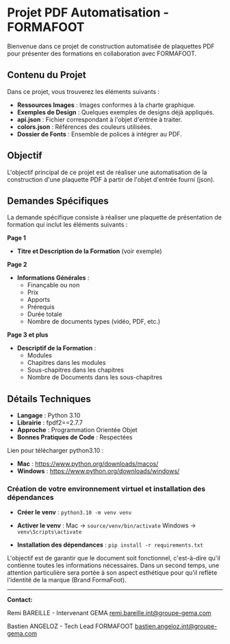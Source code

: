 # Projet PDF Automatisation - FORMAFOOT

Bienvenue dans ce projet de construction automatisée de plaquettes PDF pour présenter des formations en collaboration avec FORMAFOOT.

## Contenu du Projet

Dans ce projet, vous trouverez les éléments suivants :

- **Ressources Images** : Images conformes à la charte graphique.
- **Exemples de Design** : Quelques exemples de designs déjà appliqués.
- **api.json** : Fichier correspondant à l'objet d'entrée à traiter.
- **colors.json** : Références des couleurs utilisées.
- **Dossier de Fonts** : Ensemble de polices à intégrer au PDF.

## Objectif

L'objectif principal de ce projet est de réaliser une automatisation de la construction d'une plaquette PDF à partir de l'objet d'entrée fourni (json).

## Demandes Spécifiques

La demande spécifique consiste à réaliser une plaquette de présentation de formation qui inclut les éléments suivants :

**Page 1**
- **Titre et Description de la Formation** 
(voir exemple)

**Page 2**
- **Informations Générales** :
  - Finançable ou non
  - Prix
  - Apports
  - Prérequis
  - Durée totale
  - Nombre de documents types (vidéo, PDF, etc.)

**Page 3 et plus**

- **Descriptif de la Formation** :
  - Modules
  - Chapitres dans les modules
  - Sous-chapitres dans les chapitres
  - Nombre de Documents dans les sous-chapitres

## Détails Techniques

- **Langage** : Python 3.10
- **Librairie** : fpdf2==2.7.7
- **Approche** : Programmation Orientée Objet
- **Bonnes Pratiques de Code** : Respectées

Lien pour télécharger python3.10 : 
- **Mac** : https://www.python.org/downloads/macos/
- **Windows** : https://www.python.org/downloads/windows/

### Création de votre environnement virtuel et installation des dépendances 

- **Créer le venv** : `python3.10 -m venv venv` 
- **Activer le venv** : Mac -> `source/venv/bin/activate` Windows -> `venv\Scripts\activate`

- **Installation des dépendances** : `pip install -r requirements.txt` 

L'objectif est de garantir que le document soit fonctionnel, c'est-à-dire qu'il contienne toutes les informations nécessaires. Dans un second temps, une attention particulière sera portée à son aspect esthétique pour qu'il reflète l'identité de la marque (Brand FormaFoot).

---
**Contact:**  

Remi BAREILLE - Intervenant GEMA
remi.bareille.int@groupe-gema.com  

Bastien ANGELOZ - Tech Lead FORMAFOOT
bastien.angeloz.int@groupe-gema.com  


